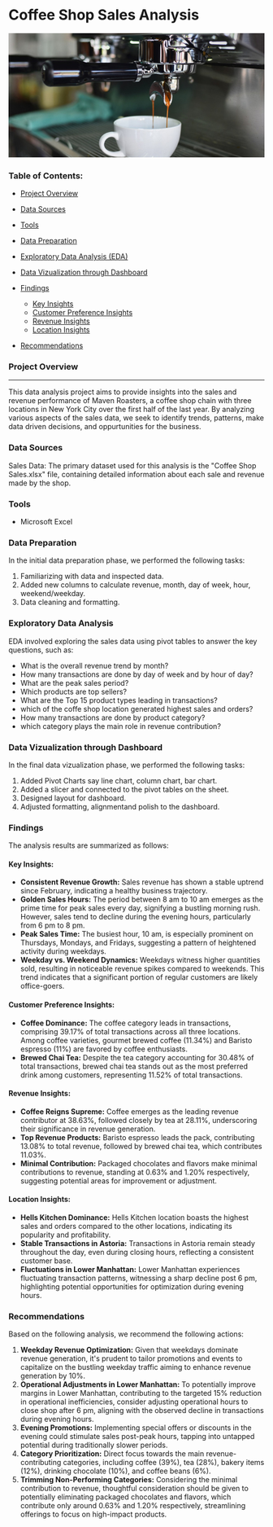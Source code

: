 # Coffee Shop Sales Analysis

![](coffee_intro_image.png)

### Table of Contents:
- [Project Overview](#project-overview)
- [Data Sources](#data-sources)
- [Tools](#tools)
- [Data Preparation](#data-preparation)
- [Exploratory Data Analysis (EDA)](#exploratory-data-analysis)
- [Data Vizualization through Dashboard](#data-vizualization-through-dashboard)
- [Findings](#findings)
  
  - [Key Insights](#key-insights)
  - [Customer Preference Insights](#customer-preference-insights)
  - [Revenue Insights](#revenue-insights)
  - [Location Insights](#location-insights)
- [Recommendations](#recommendations)


### Project Overview
---

This data analysis project aims to provide insights into the sales and revenue performance of Maven Roasters, a coffee shop chain with three locations in New York City over the first half of the last year. By analyzing various aspects of the sales data, we seek to identify trends, patterns, make data driven decisions, and oppurtunities for the business.

### Data Sources

Sales Data: The primary dataset used for this analysis is the "Coffee Shop Sales.xlsx" file, containing detailed information about each sale and revenue made by the shop.

### Tools

- Microsoft Excel

### Data Preparation

In the initial data preparation phase, we performed the following tasks:
1. Familiarizing with data and inspected data.
2. Added new columns to calculate revenue, month, day of week, hour, weekend/weekday.
3. Data cleaning and formatting.

### Exploratory Data Analysis 

EDA involved exploring the sales data using pivot tables to answer the key questions, such as:

- What is the overall revenue trend by month?
- How many transactions are done by day of week and by hour of day?
- What are the peak sales period?
- Which products are top sellers?
- What are the Top 15 product types leading in transactions?
- which of the coffe shop location generated highest sales and orders?
- How many transactions are done by product category?
- which category plays the main role in revenue contribution?

### Data Vizualization through Dashboard

In the final data vizualization phase, we performed the following tasks:
1. Added Pivot Charts say line chart, column chart, bar chart.
2. Added a slicer and connected to the pivot tables on the sheet.
3. Designed layout for dashboard.
4. Adjusted formatting, alignmentand polish to the dashboard.

### Findings

The analysis results are summarized as follows:

#### Key Insights:

- **Consistent Revenue Growth:** Sales revenue has shown a stable uptrend since February, indicating a healthy business trajectory.
- **Golden Sales Hours:** The period between 8 am to 10 am emerges as the prime time for peak sales every day, signifying a bustling morning rush. However, sales tend to decline during the evening hours, particularly from 6 pm to 8 pm.
- **Peak Sales Time:** The busiest hour, 10 am, is especially prominent on Thursdays, Mondays, and Fridays, suggesting a pattern of heightened activity during weekdays.
- **Weekday vs. Weekend Dynamics:** Weekdays witness higher quantities sold, resulting in noticeable revenue spikes compared to weekends. This trend indicates that a significant portion of regular customers are likely office-goers.

#### Customer Preference Insights:

- **Coffee Dominance:** The coffee category leads in transactions, comprising 39.17% of total transactions across all three locations. Among coffee varieties, gourmet brewed coffee (11.34%) and Baristo espresso (11%) are favored by coffee enthusiasts.
- **Brewed Chai Tea:** Despite the tea category accounting for 30.48% of total transactions, brewed chai tea stands out as the most preferred drink among customers, representing 11.52% of total transactions.

#### Revenue Insights:

- **Coffee Reigns Supreme:** Coffee emerges as the leading revenue contributor at 38.63%, followed closely by tea at 28.11%, underscoring their significance in revenue generation.
- **Top Revenue Products:** Baristo espresso leads the pack, contributing 13.08% to total revenue, followed by brewed chai tea, which contributes 11.03%.
- **Minimal Contribution:** Packaged chocolates and flavors make minimal contributions to revenue, standing at 0.63% and 1.20% respectively, suggesting potential areas for improvement or adjustment.

#### Location Insights:

- **Hells Kitchen Dominance:** Hells Kitchen location boasts the highest sales and orders compared to the other locations, indicating its popularity and profitability.
- **Stable Transactions in Astoria:** Transactions in Astoria remain steady throughout the day, even during closing hours, reflecting a consistent customer base.
- **Fluctuations in Lower Manhattan:** Lower Manhattan experiences fluctuating transaction patterns, witnessing a sharp decline post 6 pm, highlighting potential opportunities for optimization during evening hours.

### Recommendations

Based on the following analysis, we recommend the following actions:
1. **Weekday Revenue Optimization:** Given that weekdays dominate revenue generation, it's prudent to tailor promotions and events to capitalize on the bustling weekday traffic aiming to enhance revenue generation by 10%.
2. **Operational Adjustments in Lower Manhattan:** To potentially improve margins in Lower Manhattan, contributing to the targeted 15% reduction in operational inefficiencies, consider adjusting operational hours to close shop after 6 pm, aligning with the observed decline in transactions during evening hours.
3. **Evening Promotions:** Implementing special offers or discounts in the evening could stimulate sales post-peak hours, tapping into untapped potential during traditionally slower periods.
4. **Category Prioritization:** Direct focus towards the main revenue-contributing categories, including coffee (39%), tea (28%), bakery items (12%), drinking chocolate (10%), and coffee beans (6%).
5. **Trimming Non-Performing Categories:** Considering the minimal contribution to revenue, thoughtful consideration should be given to potentially eliminating packaged chocolates and flavors, which contribute only around 0.63% and 1.20% respectively, streamlining offerings to focus on high-impact products.
